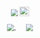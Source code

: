 <p align="center">
    <img src="https://visitor-badge.laobi.icu/badge?page_id=eagtf"/>
    <a>
    <img src="https://media.giphy.com/media/hvRJCLFzcasrR4ia7z/giphy.gif" width="22px">
</p>
    <p align="center">      
<a href="https://github.com/eagtf/eagtf.github.io">
  <img align="center" src="https://github-readme-stats.vercel.app/api/pin/?username=eagtf&repo=eagtf.github.io&theme=gotham"/>
</a>
  &nbsp; &nbsp; &nbsp;
<a href="https://github.com/eagtf/eagf">
  <img align="center" src="https://github-readme-stats.vercel.app/api/pin/?username=eagtfo&repo=eagf&theme=gotham"/>
</a>

</p>

<!--
**EagTf/EagTf** is a ✨ _special_ ✨ repository because its `README.md` (this file) appears on your GitHub profile.

Here are some ideas to get you started:

- 🔭 I’m currently working on ...
- 🌱 I’m currently learning ...
- 👯 I’m looking to collaborate on ...
- 🤔 I’m looking for help with ...
- 💬 Ask me about ...
- 📫 How to reach me: ...
- 😄 Pronouns: ...
- ⚡ Fun fact: ...
-->
